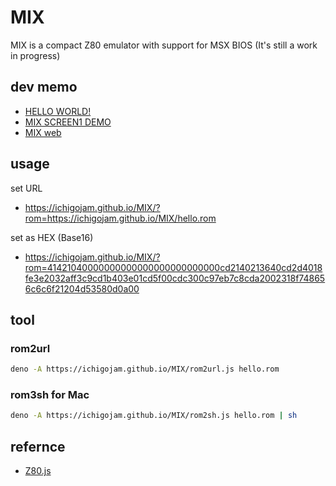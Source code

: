 # MIX

MIX is a compact Z80 emulator with support for MSX BIOS (It's still a work in progress)

## dev memo

- [HELLO WORLD!](test.js)
- [MIX SCREEN1 DEMO](https://ichigojam.github.io/MIX/screen1.html)
- [MIX web](https://ichigojam.github.io/MIX/)

## usage

set URL
- https://ichigojam.github.io/MIX/?rom=https://ichigojam.github.io/MIX/hello.rom

set as HEX (Base16)
- https://ichigojam.github.io/MIX/?rom=41421040000000000000000000000000cd2140213640cd2d4018fe3e2032aff3c9cd1b403e01cd5f00cdc300c97eb7c8cda2002318f748656c6c6f21204d53580d0a00

## tool

### rom2url

```sh
deno -A https://ichigojam.github.io/MIX/rom2url.js hello.rom
```

### rom3sh for Mac

```sh
deno -A https://ichigojam.github.io/MIX/rom2sh.js hello.rom | sh
```

## refernce

- [Z80.js](https://github.com/IchigoJam/Z80.js)
